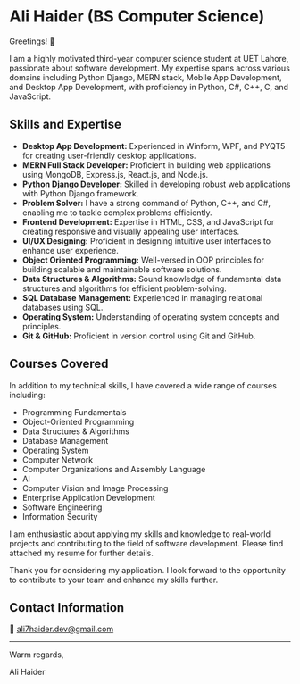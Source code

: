 # Ali Haider (BS Computer Science)

Greetings! 👋

I am a highly motivated third-year computer science student at UET Lahore, passionate about software development. My expertise spans across various domains including Python Django, MERN stack, Mobile App Development, and Desktop App Development, with proficiency in Python, C#, C++, C, and JavaScript.

## Skills and Expertise

- **Desktop App Development:** Experienced in Winform, WPF, and PYQT5 for creating user-friendly desktop applications.
- **MERN Full Stack Developer:** Proficient in building web applications using MongoDB, Express.js, React.js, and Node.js.
- **Python Django Developer:** Skilled in developing robust web applications with Python Django framework.
- **Problem Solver:** I have a strong command of Python, C++, and C#, enabling me to tackle complex problems efficiently.
- **Frontend Development:** Expertise in HTML, CSS, and JavaScript for creating responsive and visually appealing user interfaces.
- **UI/UX Designing:** Proficient in designing intuitive user interfaces to enhance user experience.
- **Object Oriented Programming:** Well-versed in OOP principles for building scalable and maintainable software solutions.
- **Data Structures & Algorithms:** Sound knowledge of fundamental data structures and algorithms for efficient problem-solving.
- **SQL Database Management:** Experienced in managing relational databases using SQL.
- **Operating System:** Understanding of operating system concepts and principles.
- **Git & GitHub:** Proficient in version control using Git and GitHub.

## Courses Covered

In addition to my technical skills, I have covered a wide range of courses including:
- Programming Fundamentals
- Object-Oriented Programming
- Data Structures & Algorithms
- Database Management
- Operating System
- Computer Network
- Computer Organizations and Assembly Language
- AI
- Computer Vision and Image Processing
- Enterprise Application Development
- Software Engineering
- Information Security

I am enthusiastic about applying my skills and knowledge to real-world projects and contributing to the field of software development. Please find attached my resume for further details.

Thank you for considering my application. I look forward to the opportunity to contribute to your team and enhance my skills further.

## Contact Information

📧 [ali7haider.dev@gmail.com](mailto:ali7haider.dev@gmail.com)

---

Warm regards,

Ali Haider

